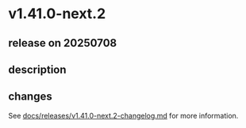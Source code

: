 # v1.41.0-next.2

## release on 20250708

## description

## changes

See <a href="https://github.com/backstage/backstage/blob/master/docs/releases/v1.41.0-next.2-changelog.md">docs/releases/v1.41.0-next.2-changelog.md</a> for more information.

